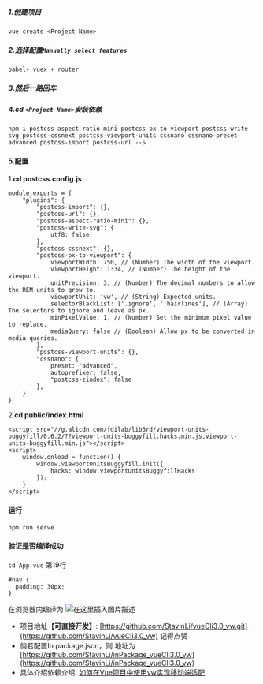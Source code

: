 
##### 1.创建项目
`vue create <Project Name>`
##### 2.选择配置`Manually select features`  
`babel+ vuex + router`
##### 3.然后一路回车
##### 4.cd `<Project Name>`安装依赖
```
npm i postcss-aspect-ratio-mini postcss-px-to-viewport postcss-write-svg postcss-cssnext postcss-viewport-units cssnano cssnano-preset-advanced postcss-import postcss-url --S
```
#### 5.配置 
1.**cd postcss.config.js**
```
module.exports = {
    "plugins": {
        "postcss-import": {},
        "postcss-url": {},
        "postcss-aspect-ratio-mini": {},
        "postcss-write-svg": {
            utf8: false
        },
        "postcss-cssnext": {},
        "postcss-px-to-viewport": {
            viewportWidth: 750, // (Number) The width of the viewport.
            viewportHeight: 1334, // (Number) The height of the viewport.
            unitPrecision: 3, // (Number) The decimal numbers to allow the REM units to grow to.
            viewportUnit: 'vw', // (String) Expected units.
            selectorBlackList: ['.ignore', '.hairlines'], // (Array) The selectors to ignore and leave as px.
            minPixelValue: 1, // (Number) Set the minimum pixel value to replace.
            mediaQuery: false // (Boolean) Allow px to be converted in media queries.
        },
        "postcss-viewport-units": {},
        "cssnano": {
            preset: "advanced",
            autoprefixer: false,
            "postcss-zindex": false
        },
    }
}
```
2.**cd public/index.html**
```
<script src="//g.alicdn.com/fdilab/lib3rd/viewport-units-buggyfill/0.6.2/??viewport-units-buggyfill.hacks.min.js,viewport-units-buggyfill.min.js"></script>
<script>
    window.onload = function() {
        window.viewportUnitsBuggyfill.init({
            hacks: window.viewportUnitsBuggyfillHacks
        });
    }
</script>
```
#### 运行
`npm run serve`
#### 验证是否编译成功
`cd App.vue` 第19行
```
#nav {
  padding: 30px;
}
```
在浏览器内编译为
![在这里插入图片描述](https://img-blog.csdnimg.cn/2018112013494396.jpg)

- 项目地址【**可直接开发】**: [https://github.com/StavinLi/vueCli3.0_vw.git](https://github.com/StavinLi/vueCli3.0_vw) 记得点赞
- 倘若配置In package.json，则 地址为 [https://github.com/StavinLi/inPackage_vueCli3.0_vw](https://github.com/StavinLi/inPackage_vueCli3.0_vw)
- 具体介绍依赖介绍: [如何在Vue项目中使用vw实现移动端适配](https://www.w3cplus.com/mobile/vw-layout-in-vue.html)

